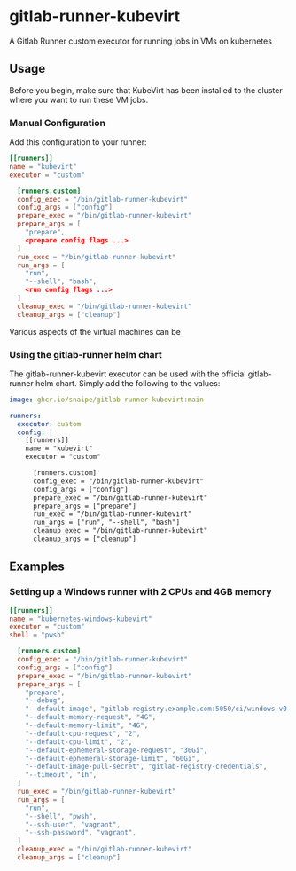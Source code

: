 # gitlab-runner-kubevirt

A Gitlab Runner custom executor for running jobs in VMs on kubernetes

## Usage

Before you begin, make sure that KubeVirt has been installed
to the cluster where you want to run these VM jobs.

### Manual Configuration

Add this configuration to your runner:

```toml
[[runners]]
name = "kubevirt"
executor = "custom"

  [runners.custom]
  config_exec = "/bin/gitlab-runner-kubevirt"
  config_args = ["config"]
  prepare_exec = "/bin/gitlab-runner-kubevirt"
  prepare_args = [
    "prepare",
    <prepare config flags ...>
  ]
  run_exec = "/bin/gitlab-runner-kubevirt"
  run_args = [
    "run",
    "--shell", "bash",
    <run config flags ...>
  ]
  cleanup_exec = "/bin/gitlab-runner-kubevirt"
  cleanup_args = ["cleanup"]
```

Various aspects of the virtual machines can be

### Using the gitlab-runner helm chart

The gitlab-runner-kubevirt executor can be used with the official gitlab-runner
helm chart. Simply add the following to the values:

```yaml
image: ghcr.io/snaipe/gitlab-runner-kubevirt:main

runners:
  executor: custom
  config: |
    [[runners]]
    name = "kubevirt"
    executor = "custom"

      [runners.custom]
      config_exec = "/bin/gitlab-runner-kubevirt"
      config_args = ["config"]
      prepare_exec = "/bin/gitlab-runner-kubevirt"
      prepare_args = ["prepare"]
      run_exec = "/bin/gitlab-runner-kubevirt"
      run_args = ["run", "--shell", "bash"]
      cleanup_exec = "/bin/gitlab-runner-kubevirt"
      cleanup_args = ["cleanup"]
```

## Examples

### Setting up a Windows runner with 2 CPUs and 4GB memory

```toml
[[runners]]
name = "kubernetes-windows-kubevirt"
executor = "custom"
shell = "pwsh"

  [runners.custom]
  config_exec = "/bin/gitlab-runner-kubevirt"
  config_args = ["config"]
  prepare_exec = "/bin/gitlab-runner-kubevirt"
  prepare_args = [
    "prepare",
    "--debug",
    "--default-image", "gitlab-registry.example.com:5050/ci/windows:v0.0.1"
    "--default-memory-request", "4G",
    "--default-memory-limit", "4G",
    "--default-cpu-request", "2",
    "--default-cpu-limit", "2",
    "--default-ephemeral-storage-request", "30Gi",
    "--default-ephemeral-storage-limit", "60Gi",
    "--default-image-pull-secret", "gitlab-registry-credentials",
    "--timeout", "1h",
  ]
  run_exec = "/bin/gitlab-runner-kubevirt"
  run_args = [
    "run",
    "--shell", "pwsh",
    "--ssh-user", "vagrant",
    "--ssh-password", "vagrant",
  ]
  cleanup_exec = "/bin/gitlab-runner-kubevirt"
  cleanup_args = ["cleanup"]
```
